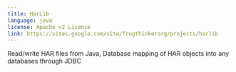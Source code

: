 ```yaml
---
title: HarLib
language: java
license: Apache v2 License
link: https://sites.google.com/site/frogthinkerorg/projects/harlib
---
```


Read/write HAR files from Java, Database mapping of HAR objects into any databases through JDBC
